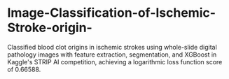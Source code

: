 # Image-Classification-of-Ischemic-Stroke-origin-
Classified blood clot origins in ischemic strokes using whole-slide digital pathology images with feature extraction, segmentation, and XGBoost in Kaggle's STRIP AI competition, achieving a logarithmic loss function score of 0.66588. 
